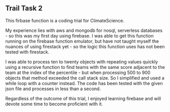## Trail Task 2

This firbase function is a coding trial for ClimateScience.

My experience lies with aws and mongodb for nosql, serverless databases - so this was my first day using firebase. I was able to get this function running on the firebase function emulator, but have not taught myself the nuances of using firestack yet - so the logic this function uses has not been tested with firestack.

I was able to process ten to twenty objects with repeating values quickly using a recursive function to find teams with the same score adjacent to the team at the index of the percentile - but when processing 500 to 900 objects that method exceeded the call stack size. So I simplified and used a while loop with a counter instead. The code has been tested with the given json file and processes in less than a second. 

Regardless of the outcome of this trial, I enjoyed learning firebase and will devote some time to become proficient with it. 